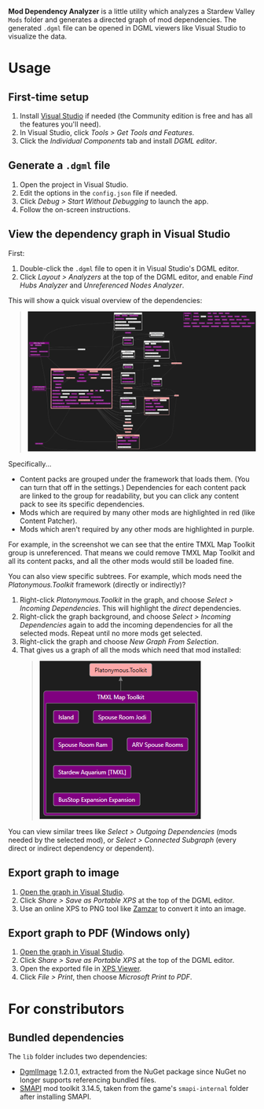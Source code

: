 ﻿**Mod Dependency Analyzer** is a little utility which analyzes a Stardew Valley `Mods` folder and
generates a directed graph of mod dependencies. The generated `.dgml` file can be opened in DGML
viewers like Visual Studio to visualize the data.

# Usage
## First-time setup
1. Install [Visual Studio](https://visualstudio.microsoft.com/) if needed (the Community edition is
   free and has all the features you'll need).
1. In Visual Studio, click _Tools > Get Tools and Features_.
2. Click the _Individual Components_ tab and install _DGML editor_.

## Generate a `.dgml` file
1. Open the project in Visual Studio.
2. Edit the options in the `config.json` file if needed.
3. Click _Debug > Start Without Debugging_ to launch the app.
4. Follow the on-screen instructions.

## View the dependency graph in Visual Studio
First:
1. Double-click the `.dgml` file to open it in Visual Studio's DGML editor.
2. Click _Layout > Analyzers_ at the top of the DGML editor, and enable _Find Hubs Analyzer_ and
   _Unreferenced Nodes Analyzer_.

This will show a quick visual overview of the dependencies:
> ![](docs/screenshots/dgml-viewer-overview.png)

Specifically...
* Content packs are grouped under the framework that loads them. (You can turn that off in the
  settings.) Dependencies for each content pack are linked to the group for readability, but you
  can click any content pack to see its specific dependencies.
* Mods which are required by many other mods are highlighted in red (like Content Patcher).
* Mods which aren't required by any other mods are highlighted in purple.

For example, in the screenshot we can see that the entire TMXL Map Toolkit group is unreferenced.
That means we could remove TMXL Map Toolkit and all its content packs, and all the other mods would
still be loaded fine.

You can also view specific subtrees. For example, which mods need the _Platonymous.Toolkit_
framework (directly or indirectly)?
1. Right-click _Platonymous.Toolkit_ in the graph, and choose _Select > Incoming Dependencies_.
   This will highlight the _direct_ dependencies.
2. Right-click the graph background, and choose _Select > Incoming Dependencies_ again to add the
   incoming dependencies for all the selected mods. Repeat until no more mods get selected.
3. Right-click the graph and choose _New Graph From Selection_.
4. That gives us a graph of all the mods which need that mod installed:
   > ![](docs/screenshots/dgml-viewer-subtree.png)

You can view similar trees like _Select > Outgoing Dependencies_ (mods needed by the selected mod),
or _Select > Connected Subgraph_ (every direct or indirect dependency or dependent).

## Export graph to image
1. [Open the graph in Visual Studio](#view-the-dependency-graph-in-visual-studio).
2. Click _Share > Save as Portable XPS_ at the top of the DGML editor.
3. Use an online XPS to PNG tool like [Zamzar](https://www.zamzar.com/convert/xps-to-png/) to
   convert it into an image.

## Export graph to PDF (Windows only)
1. [Open the graph in Visual Studio](#view-the-dependency-graph-in-visual-studio).
2. Click _Share > Save as Portable XPS_ at the top of the DGML editor.
3. Open the exported file in [XPS Viewer](https://allthings.how/how-to-install-xps-viewer-on-windows-11/).
4. Click _File > Print_, then choose _Microsoft Print to PDF_.

# For constributors
## Bundled dependencies
The `lib` folder includes two dependencies:

* [DgmlImage](https://www.nuget.org/packages/DgmlImage) 1.2.0.1, extracted from the NuGet package
  since NuGet no longer supports referencing bundled files.
* [SMAPI](https://smapi.io/) mod toolkit 3.14.5, taken from the game's `smapi-internal` folder
  after installing SMAPI.

